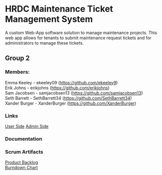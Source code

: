 # HRDC Maintenance Ticket Management System
A custom Web-App software solution to manage maintenance projects. This web app allows for tenants to submit maintenance request tickets and for administrators to manage these tickets.  
## Group 2
### Members:
Emma Keeley - ekeeley09 (https://github.com/ekeeley9)  
Erik Johns - erikjohns (https://github.com/erikjohns)  
Sam Jacobsen - samjacobsen13 (https://github.com/samjacobsen13)  
Seth Barrett - SethBarrett34 (https://github.com/SethBarrett34)  
Xander Burger - XanderBurger (https://github.com/XanderBurger)  

### Links

[User Side](https://hrdcmaintenance.com)
[Admin Side](https://admin.hrdcmaintenance.com)

### Documentation


### Scrum Artifacts
[Product Backlog](https://docs.google.com/spreadsheets/d/1bBys0tjTZRdqN-f4_4jia9_EKEtvnoNp2AAOoDBgAuE/edit?usp=sharing)  
[Burndown Chart](https://docs.google.com/spreadsheets/d/15P5juWXKPNjBKfMYR1LwJkH7rHR9RlE_6tq9P8ABjII/edit?usp=sharing)
